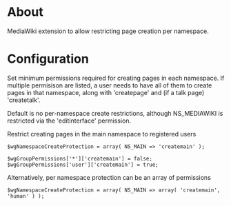 About
===
MediaWiki extension to allow restricting page creation per namespace.

Configuration
===

Set minimum permissions required for creating pages in each namespace.
If multiple permisison are listed, a user needs to have all of them
to create pages in that namespace, along with 'createpage' and
(if a talk page) 'createtalk'.

Default is no per-namespace create restrictions, although NS_MEDIAWIKI
is restricted via the 'editinterface' permission.

Restrict creating pages in the main namespace to registered users

    $wgNamespaceCreateProtection = array( NS_MAIN => 'createmain' );

    $wgGroupPermissions['*']['createmain'] = false;
    $wgGroupPermissions['user']['createmain'] = true;

Alternatively, per namespace protection can be an array of permissions

    $wgNamespaceCreateProtection = array( NS_MAIN => array( 'createmain', 'human' ) );
